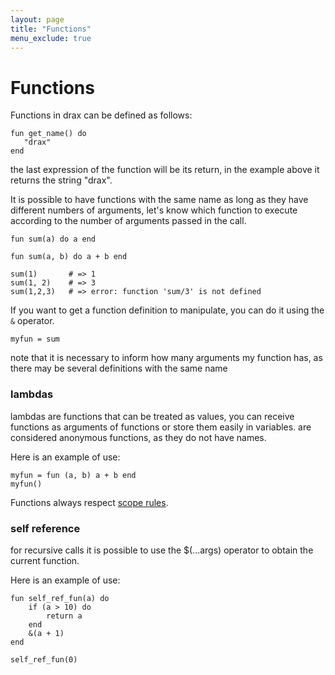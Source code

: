 ```yaml
---
layout: page
title: "Functions"
menu_exclude: true
---
```


# Functions

Functions in drax can be defined as follows:

```drax
fun get_name() do
   "drax"
end
```

the last expression of the function will be its return, in the example above it returns the string "drax".

It is possible to have functions with the same name as long as they have different numbers of arguments, let's know which function to execute according to the number of arguments passed in the call.

```drax
fun sum(a) do a end

fun sum(a, b) do a + b end

sum(1)       # => 1
sum(1, 2)    # => 3
sum(1,2,3)   # => error: function 'sum/3' is not defined
```

If you want to get a function definition to manipulate, you can do it using the `&` operator.

```drax
myfun = sum
```

note that it is necessary to inform how many arguments my function has, as there may be several definitions with the same name

### lambdas

lambdas are functions that can be treated as values, you can receive functions as arguments of functions or store them easily in variables.
are considered anonymous functions, as they do not have names.

Here is an example of use:

```drax
myfun = fun (a, b) a + b end
myfun()
```

Functions always respect [scope rules](./scopes.md).

### self reference

for recursive calls it is possible to use the $(...args) operator to obtain the current function.


Here is an example of use:

```drax
fun self_ref_fun(a) do
    if (a > 10) do
        return a
    end
    &(a + 1)
end

self_ref_fun(0)
```
